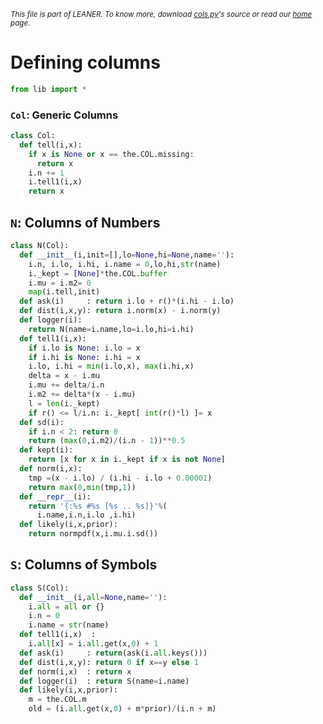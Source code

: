 
<small>_This file is part of LEANER. To know more, download [cols.py](https://github.com/ai-se/leaner/blob/master/src/cols.py)'s source or read our [home](https://github.com/ai-se/leaner) page._</small>


# Defining columns

````python
from lib import *
````

### `Col`: Generic Columns

````python
class Col:
  def tell(i,x):
    if x is None or x == the.COL.missing:
      return x
    i.n += 1
    i.tell1(i,x)
    return x
````

## `N`: Columns of Numbers

````python
class N(Col):
  def __init__(i,init=[],lo=None,hi=None,name=''):
    i.n, i.lo, i.hi, i.name = 0,lo,hi,str(name)
    i._kept = [None]*the.COL.buffer
    i.mu = i.m2= 0
    map(i.tell,init)
  def ask(i)     : return i.lo + r()*(i.hi - i.lo)
  def dist(i,x,y): return i.norm(x) - i.norm(y)
  def logger(i): 
    return N(name=i.name,lo=i.lo,hi=i.hi)
  def tell1(i,x):
    if i.lo is None: i.lo = x
    if i.hi is None: i.hi = x
    i.lo, i.hi = min(i.lo,x), max(i.hi,x)
    delta = x - i.mu
    i.mu += delta/i.n
    i.m2 += delta*(x - i.mu)
    l = len(i._kept)
    if r() <= l/i.n: i._kept[ int(r()*l) ]= x
  def sd(i):
    if i.n < 2: return 0
    return (max(0,i.m2)/(i.n - 1))**0.5
  def kept(i): 
    return [x for x in i._kept if x is not None]
  def norm(i,x):
    tmp =(x - i.lo) / (i.hi - i.lo + 0.00001)
    return max(0,min(tmp,1))
  def __repr__(i): 
    return '{:%s #%s [%s .. %s]}'%(
      i.name,i.n,i.lo ,i.hi)
  def likely(i,x,prior):
    return normpdf(x,i.mu.i.sd())
````

## `S`: Columns of Symbols

````python
class S(Col): 
  def __init__(i,all=None,name=''): 
    i.all = all or {}
    i.n = 0
    i.name = str(name)
  def tell1(i,x)  : 
    i.all[x] = i.all.get(x,0) + 1
  def ask(i)     : return(ask(i.all.keys()))
  def dist(i,x,y): return 0 if x==y else 1
  def norm(i,x)  : return x
  def logger(i)  : return S(name=i.name)
  def likely(i,x,prior):
    m = the.COL.m
    old = (i.all.get(x,0) + m*prior)/(i.n + m)
    
````
